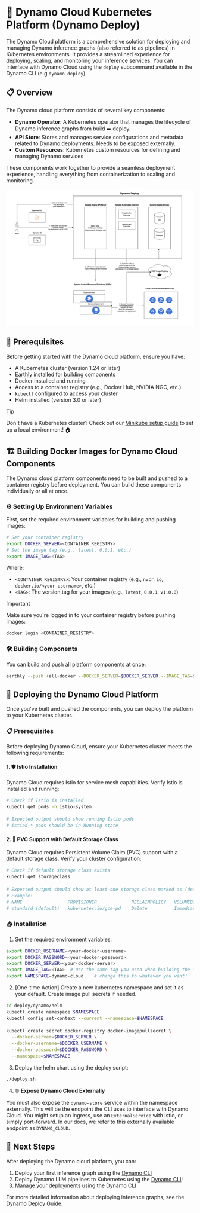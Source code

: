 <!--
SPDX-FileCopyrightText: Copyright (c) 2025 NVIDIA CORPORATION & AFFILIATES. All rights reserved.
SPDX-License-Identifier: Apache-2.0

Licensed under the Apache License, Version 2.0 (the "License");
you may not use this file except in compliance with the License.
You may obtain a copy of the License at

http://www.apache.org/licenses/LICENSE-2.0

Unless required by applicable law or agreed to in writing, software
distributed under the License is distributed on an "AS IS" BASIS,
WITHOUT WARRANTIES OR CONDITIONS OF ANY KIND, either express or implied.
See the License for the specific language governing permissions and
limitations under the License.
-->

# 🚀 Dynamo Cloud Kubernetes Platform (Dynamo Deploy)

The Dynamo Cloud platform is a comprehensive solution for deploying and managing Dynamo inference graphs (also referred to as pipelines) in Kubernetes environments. It provides a streamlined experience for deploying, scaling, and monitoring your inference services. You can interface with Dynamo Cloud using the `deploy` subcommand available in the Dynamo CLI (e.g `dynamo deploy`)

## 📋 Overview

The Dynamo cloud platform consists of several key components:

- **Dynamo Operator**: A Kubernetes operator that manages the lifecycle of Dynamo inference graphs from build ➡️ deploy.
- **API Store**: Stores and manages service configurations and metadata related to Dynamo deployments. Needs to be exposed externally.
- **Custom Resources**: Kubernetes custom resources for defining and managing Dynamo services

These components work together to provide a seamless deployment experience, handling everything from containerization to scaling and monitoring.

![Dynamo Deploy](../../images/dynamo-deploy.png)

## 🎯 Prerequisites

Before getting started with the Dynamo cloud platform, ensure you have:

- A Kubernetes cluster (version 1.24 or later)
- [Earthly](https://earthly.dev/) installed for building components
- Docker installed and running
- Access to a container registry (e.g., Docker Hub, NVIDIA NGC, etc.)
- `kubectl` configured to access your cluster
- Helm installed (version 3.0 or later)

> [!TIP]
> Don't have a Kubernetes cluster? Check out our [Minikube setup guide](./minikube.md) to set up a local environment! 🏠

## 🏗️ Building Docker Images for Dynamo Cloud Components

The Dynamo cloud platform components need to be built and pushed to a container registry before deployment. You can build these components individually or all at once.

### ⚙️ Setting Up Environment Variables

First, set the required environment variables for building and pushing images:

```bash
# Set your container registry
export DOCKER_SERVER=<CONTAINER_REGISTRY>
# Set the image tag (e.g., latest, 0.0.1, etc.)
export IMAGE_TAG=<TAG>
```

Where:
- `<CONTAINER_REGISTRY>`: Your container registry (e.g., `nvcr.io`, `docker.io/<your-username>`, etc.)
- `<TAG>`: The version tag for your images (e.g., `latest`, `0.0.1`, `v1.0.0`)

> [!IMPORTANT]
> Make sure you're logged in to your container registry before pushing images:
> ```bash
> docker login <CONTAINER_REGISTRY>
> ```

### 🛠️ Building Components

You can build and push all platform components at once:

```bash
earthly --push +all-docker --DOCKER_SERVER=$DOCKER_SERVER --IMAGE_TAG=$IMAGE_TAG
```

## 🚀 Deploying the Dynamo Cloud Platform

Once you've built and pushed the components, you can deploy the platform to your Kubernetes cluster.

### 📋 Prerequisites

Before deploying Dynamo Cloud, ensure your Kubernetes cluster meets the following requirements:

#### 1. 🛡️ Istio Installation
Dynamo Cloud requires Istio for service mesh capabilities. Verify Istio is installed and running:

```bash
# Check if Istio is installed
kubectl get pods -n istio-system

# Expected output should show running Istio pods
# istiod-* pods should be in Running state
```

#### 2. 💾 PVC Support with Default Storage Class
Dynamo Cloud requires Persistent Volume Claim (PVC) support with a default storage class. Verify your cluster configuration:

```bash
# Check if default storage class exists
kubectl get storageclass

# Expected output should show at least one storage class marked as (default)
# Example:
# NAME                 PROVISIONER             RECLAIMPOLICY   VOLUMEBINDINGMODE      ALLOWVOLUMEEXPANSION   AGE
# standard (default)   kubernetes.io/gce-pd    Delete          Immediate              true                   1d
```

### 📥 Installation

1. Set the required environment variables:
```bash
export DOCKER_USERNAME=<your-docker-username>
export DOCKER_PASSWORD=<your-docker-password>
export DOCKER_SERVER=<your-docker-server>
export IMAGE_TAG=<TAG>  # Use the same tag you used when building the images
export NAMESPACE=dynamo-cloud    # change this to whatever you want!
```

2. [One-time Action] Create a new kubernetes namespace and set it as your default. Create image pull secrets if needed.

```bash
cd deploy/dynamo/helm
kubectl create namespace $NAMESPACE
kubectl config set-context --current --namespace=$NAMESPACE

kubectl create secret docker-registry docker-imagepullsecret \
  --docker-server=$DOCKER_SERVER \
  --docker-username=$DOCKER_USERNAME \
  --docker-password=$DOCKER_PASSWORD \
  --namespace=$NAMESPACE
```

3. Deploy the helm chart using the deploy script:

```bash
./deploy.sh
```

4. 🌐 **Expose Dynamo Cloud Externally**

You must also expose the `dynamo-store` service within the namespace externally. This will be the endpoint the CLI uses to interface with Dynamo Cloud. You might setup an Ingress, use an `ExternalService` with Istio, or simply port-forward. In our docs, we refer to this externally available endpoint as `DYNAMO_CLOUD`.

## 🎯 Next Steps

After deploying the Dynamo cloud platform, you can:

1. Deploy your first inference graph using the [Dynamo CLI](operator_deployment.md)
2. Deploy Dynamo LLM pipelines to Kubernetes using the [Dynamo CLI](../../../examples/llm/README.md)!
3. Manage your deployments using the Dynamo CLI

For more detailed information about deploying inference graphs, see the [Dynamo Deploy Guide](README.md).
